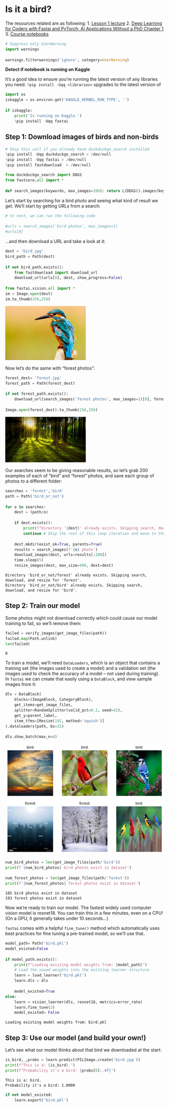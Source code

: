# Is it a bird?


<!-- WARNING: THIS FILE WAS AUTOGENERATED! DO NOT EDIT! -->

The resources related are as following: 1. [Lesson 1
lecture](https://www.youtube.com/watch?v=8SF_h3xF3cE) 2. [Deep Learning
for Coders with Fastai and PyTorch: AI Applications Without a PhD
Chapter
1](https://github.com/fastai/fastbook/blob/master/01_intro.ipynb) 3.
[Course
notebooks](https://github.com/fastai/course22/blob/master/00-is-it-a-bird-creating-a-model-from-your-own-data.ipynb)

``` python
# Suppress only UserWarning
import warnings

warnings.filterwarnings('ignore', category=UserWarning)
```

**Detect if notebook is running on Kaggle**

It’s a good idea to ensure you’re running the latest version of any
libraries you need. `!pip install -Uqq <libraries>` upgrades to the
latest version of <libraries>

``` python
import os
iskaggle = os.environ.get('KAGGLE_KERNEL_RUN_TYPE', '')

if iskaggle:
    print('Is running on Kaggle.')
    !pip install -Uqq fastai
```

## Step 1: Download images of birds and non-birds

``` python
# Skip this cell if you already have duckduckgo_search installed
!pip install -Uqq duckduckgo_search > /dev/null
!pip install -Uqq fastai > /dev/null
!pip install fastdownload  > /dev/null
```

``` python
from duckduckgo_search import DDGS 
from fastcore.all import *

def search_images(keywords, max_images=200): return L(DDGS().images(keywords, max_results=max_images)).itemgot('image')
```

Let’s start by searching for a bird photo and seeing what kind of result
we get. We’ll start by getting URLs from a search:

``` python
# to test, we can run the following code

#urls = search_images('bird photos', max_images=1)
#urls[0]
```

…and then download a URL and take a look at it:

``` python
dest = 'bird.jpg'
bird_path = Path(dest)

if not bird_path.exists():
    from fastdownload import download_url
    download_url(urls[0], dest, show_progress=False)

from fastai.vision.all import *
im = Image.open(dest)
im.to_thumb(256,256)
```

![](00-is-it-a-bird-creating-a-model-from-your-own-data_files/figure-commonmark/cell-7-output-1.png)

Now let’s do the same with “forest photos”:

``` python
forest_dest= 'forest.jpg'
forest_path = Path(forest_dest)

if not forest_path.exists():
    download_url(search_images('forest photos', max_images=1)[0], forest_dest, show_progress=False)
    
Image.open(forest_dest).to_thumb(256,256)
```

![](00-is-it-a-bird-creating-a-model-from-your-own-data_files/figure-commonmark/cell-8-output-1.png)

Our searches seem to be giving reasonable results, so let’s grab 200
examples of each of “bird” and “forest” photos, and save each group of
photos to a different folder:

``` python
searches = 'forest','bird'
path = Path('bird_or_not')

for o in searches:
    dest = (path/o)

    if dest.exists():
        print(f"Directory '{dest}' already exists. Skipping search, download, and resize for '{o}'.")
        continue # Skip the rest of this loop iteration and move to the next search term
        
    dest.mkdir(exist_ok=True, parents=True)
    results = search_images(f'{o} photo')
    download_images(dest, urls=results[:200])
    time.sleep(5)
    resize_images(dest, max_size=400, dest=dest)
```

    Directory 'bird_or_not/forest' already exists. Skipping search, download, and resize for 'forest'.
    Directory 'bird_or_not/bird' already exists. Skipping search, download, and resize for 'bird'.

## Step 2: Train our model

Some photos might not download correctly which could cause our model
training to fail, so we’ll remove them:

``` python
failed = verify_images(get_image_files(path))
failed.map(Path.unlink)
len(failed)
```

    0

To train a model, we’ll need `DataLoaders`, which is an object that
contains a training set (the images used to create a model) and a
validation set (the images used to check the accuracy of a model – not
used during training). In `fastai` we can create that easily using a
`DataBlock`, and view sample images from it:

``` python
dls = DataBlock(
    blocks=(ImageBlock, CategoryBlock), 
    get_items=get_image_files, 
    splitter=RandomSplitter(valid_pct=0.2, seed=42),
    get_y=parent_label,
    item_tfms=[Resize(192, method='squish')]
).dataloaders(path, bs=32)

dls.show_batch(max_n=6)
```

![](00-is-it-a-bird-creating-a-model-from-your-own-data_files/figure-commonmark/cell-11-output-1.png)

``` python
num_bird_photos = len(get_image_files(path/'bird'))
print(f'{num_bird_photos} bird photos exist in dataset')

num_forest_photos = len(get_image_files(path/'forest'))
print(f'{num_forest_photos} forest photos exist in dataset')
```

    185 bird photos exist in dataset
    193 forest photos exist in dataset

Now we’re ready to train our model. The fastest widely used computer
vision model is resnet18. You can train this in a few minutes, even on a
CPU! (On a GPU, it generally takes under 10 seconds…)

`fastai` comes with a helpful `fine_tune()` method which automatically
uses best practices for fine tuning a pre-trained model, so we’ll use
that.

``` python
model_path= Path('bird.pkl')
model_existed=False

if model_path.exists():
    print(f"Loading existing model weights from: {model_path}")
    # Load the saved weights into the existing learner structure
    learn = load_learner('bird.pkl')    
    learn.dls = dls
        
    model_existed=True
else:
    learn = vision_learner(dls, resnet18, metrics=error_rate)
    learn.fine_tune(3)
    model_existed= False
```

    Loading existing model weights from: bird.pkl

## Step 3: Use our model (and build your own!)

Let’s see what our model thinks about that bird we downloaded at the
start:

``` python
is_bird,_,probs = learn.predict(PILImage.create('bird.jpg'))
print(f"This is a: {is_bird}.")
print(f"Probability it's a bird: {probs[0]:.4f}")
```

<style>
    /* Turns off some styling */
    progress {
        /* gets rid of default border in Firefox and Opera. */
        border: none;
        /* Needs to be in here for Safari polyfill so background images work as expected. */
        background-size: auto;
    }
    progress:not([value]), progress:not([value])::-webkit-progress-bar {
        background: repeating-linear-gradient(45deg, #7e7e7e, #7e7e7e 10px, #5c5c5c 10px, #5c5c5c 20px);
    }
    .progress-bar-interrupted, .progress-bar-interrupted::-webkit-progress-bar {
        background: #F44336;
    }
</style>

    This is a: bird.
    Probability it's a bird: 1.0000

``` python
if not model_existed:
    learn.export('bird.pkl')
```

